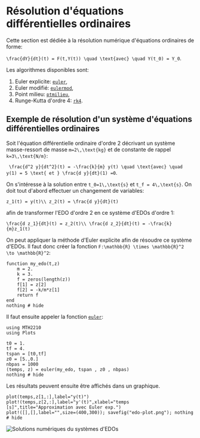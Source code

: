 # Résolution d'équations différentielles ordinaires

Cette section est dédiée à la résolution numérique d'équations ordinaires de forme:

``\frac{dY}{dt}(t) = F(t,Y(t)) \quad \text{avec} \quad Y(t_0) = Y_0``.

Les algorithmes disponibles sont:
1. Euler explicite: [`euler`](@ref),
2. Euler modifié: [`eulermod`](@ref),
3. Point milieu: [`ptmilieu`](@ref),
4. Runge-Kutta d'ordre 4: [`rk4`](@ref).


## Exemple de résolution d'un système d'équations différentielles ordinaires
Soit l'équation différentielle ordinaire d'ordre 2 décrivant un système masse-ressort
de masse ``m=2\,\text{kg}`` et de constante de rappel ``k=3\,\text{N/m}``:

`` \frac{d^2 y}{dt^2}(t) = -\frac{k}{m} y(t) \quad \text{avec} \quad y(1) = 5 \text{ et } \frac{d y}{dt}(1) =0``.

On s'intéresse à la solution entre ``t_0=1\,\text{s}`` et ``t_f = 4\,\text{s}``. On doit tout d'abord effectuer un changement de variables:

``z_1(t) = y(t)\\ z_2(t) = \frac{d y}{dt}(t)``

afin de transformer l'EDO d'ordre 2 en ce système d'EDOs d'ordre 1:

``\frac{d z_1}{dt}(t) = z_2(t)\\ \frac{d z_2}{dt}(t) = -\frac{k}{m}z_1(t)``

On peut appliquer la méthode d'Euler explicite afin de résoudre ce système d'EDOs.
Il faut donc créer la fonction ``F:\mathbb{R} \times \mathbb{R}^2 \to \mathbb{R}^2``:

```@example 1
function my_edo(t,z)
    m = 2.
    k = 3.
    f = zeros(length(z))
    f[1] = z[2]
    f[2] = -k/m*z[1]
    return f
end
nothing # hide
```

Il faut ensuite appeler la fonction [`euler`](@ref):

```@example 1
using MTH2210
using Plots

t0 = 1.
tf = 4.
tspan = [t0,tf]
z0 = [5.,0.]
nbpas = 1000
(temps, z) = euler(my_edo, tspan , z0 , nbpas)
nothing # hide
```

Les résultats peuvent ensuite être affichés dans un graphique.

```@example 1
plot(temps,z[1,:],label="y(t)")
plot!(temps,z[2,:],label="y'(t)",xlabel="temps [s]",title="Approximation avec Euler exp.")
plot!([],[],label="",size=(400,300)); savefig("edo-plot.png"); nothing # hide
```

![Solutions numériques du systèmes d'EDOs](edo-plot.png)
